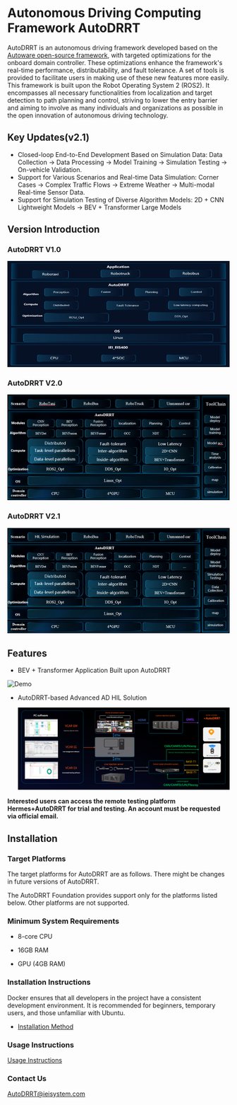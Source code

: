 # Autonomous Driving Computing Framework AutoDRRT
AutoDRRT is an autonomous driving framework developed based on the [Autoware open-source framework](https://github.com/autowarefoundation/autoware/tree/main), with targeted optimizations for the onboard domain controller. These optimizations enhance the framework's real-time performance, distributability, and fault tolerance. A set of tools is provided to facilitate users in making use of these new features more easily. This framework is built upon the Robot Operating System 2 (ROS2). It encompasses all necessary functionalities from localization and target detection to path planning and control, striving to lower the entry barrier and aiming to involve as many individuals and organizations as possible in the open innovation of autonomous driving technology.

## Key Updates(v2.1)

- Closed-loop End-to-End Development Based on Simulation Data: Data Collection → Data Processing → Model Training → Simulation Testing → On-vehicle Validation.
- Support for Various Scenarios and Real-time Data Simulation: Corner Cases → Complex Traffic Flows → Extreme Weather → Multi-modal Real-time Sensor Data.
- Support for Simulation Testing of Diverse Algorithm Models: 2D + CNN Lightweight Models → BEV + Transformer Large Models 

## Version Introduction

### AutoDRRT V1.0
<p style="text-align: center;">
  <img src="./docs/imgs/1.0.png" alt="avatar">
  </p>

### AutoDRRT V2.0
<p style="text-align: center;">
  <img src="./docs/imgs/2.0.png" alt="avatar">
  </p>

### AutoDRRT V2.1
<p style="text-align: center;">
  <img src="./docs/imgs/2.1.png" alt="avatar">
  </p>

## Features

- BEV + Transformer Application Built upon AutoDRRT
  <!-- <p style="text-align: center;">
  <img src="./docs/imgs/bev_sim.png" alt="avatar" width="1050">
  </p> -->
![Demo](docs/imgs/demo.gif)

- AutoDRRT-based Advanced AD HIL Solution
  <p style="text-align: center;">
  <img src="./docs/imgs/sim_arc.png" alt="avatar" width="1050">
  </p>

**Interested users can access the remote testing platform Hermes+AutoDRRT for trial and testing. An account must be requested via official email.**

## Installation

### Target Platforms

The target platforms for AutoDRRT are as follows. There might be changes in future versions of AutoDRRT.

The AutoDRRT Foundation provides support only for the platforms listed below. Other platforms are not supported.

### Minimum System Requirements

- 8-core CPU

- 16GB RAM

- GPU (4GB RAM)

### Installation Instructions

 Docker ensures that all developers in the project have a consistent development environment. It is recommended for beginners, temporary users, and those unfamiliar with Ubuntu.

- [Installation Method](./docs/en/docker_Installation.md)


### Usage Instructions

[Usage Instructions](./docs/en/tutorials.md)

### Contact Us
[AutoDRRT@ieisystem.com](AutoDRRT@ieisystem.com)
